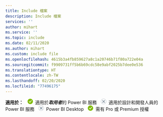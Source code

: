 ```yaml
---
title: Include 檔案
description: Include 檔案
services: ''
author: mihart
ms.service: ''
ms.topic: include
ms.date: 02/11/2020
ms.author: mihart
ms.custom: include file
ms.openlocfilehash: 4615b3a4fb859627a8c1a20746b71f80a722e04a
ms.sourcegitcommit: f9909731ff5b6b69cdc58e9abf2025b7dee0e536
ms.translationtype: HT
ms.contentlocale: zh-TW
ms.lasthandoff: 02/20/2020
ms.locfileid: "77496175"
---
```

<Token>**適用於：** ![是](media/yes.png) 適用於***取用者***的 Power BI 服務 ![否](media/no.png) 適用於設計和開發人員的 Power BI 服務 ![否](media/no.png) Power BI Desktop ![是](media/yes.png) 需有 Pro 或 Premium 授權</Token>